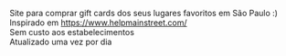 Site para comprar gift cards dos seus lugares favoritos em São Paulo :)
<br>
Inspirado em https://www.helpmainstreet.com/
<br>
Sem custo aos estabelecimentos
<br>
Atualizado uma vez por dia
